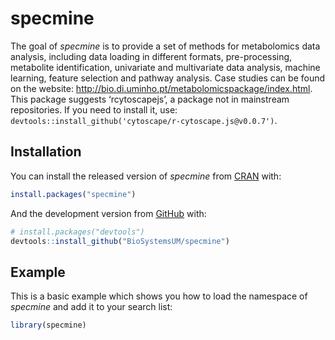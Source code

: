 
<!-- README.md is generated from README.Rmd. Please edit that file -->

# specmine

The goal of *specmine* is to provide a set of methods for metabolomics
data analysis, including data loading in different formats,
pre-processing, metabolite identification, univariate and multivariate
data analysis, machine learning, feature selection and pathway analysis.
Case studies can be found on the website:
<http://bio.di.uminho.pt/metabolomicspackage/index.html>. This package
suggests ‘rcytoscapejs’, a package not in mainstream repositories. If
you need to install it, use:
`devtools::install_github('cytoscape/r-cytoscape.js@v0.0.7')`.

## Installation

You can install the released version of *specmine* from
[CRAN](https://CRAN.R-project.org) with:

``` r
install.packages("specmine")
```

And the development version from [GitHub](https://github.com/) with:

``` r
# install.packages("devtools")
devtools::install_github("BioSystemsUM/specmine")
```

## Example

This is a basic example which shows you how to load the namespace of
*specmine* and add it to your search list:

``` r
library(specmine)
```

